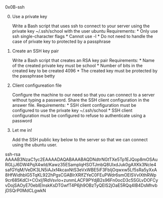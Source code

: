 0x0B-ssh

0. Use a private key

	Write a Bash script that uses ssh to connect to your server using the private key ~/.ssh/school with the user ubuntu
	Requirements:
		* Only use ssh single-character flags
		* Cannot use -l
		* Do not need to handle the case of private key to protected by a passphrase

1. Create an SSH key pair

	Write a Bash script that creates an RSA key pair
	Requirements:
		* Name of the created private key must be school
		* Number of bits in the created key to be created 4096
		* The created key must be protected by the passphrase betty

2. Client configureation file

	Configure the machine to our need so that you can connect to a server without typing a password. Share the SSH client configuration in the answer file.
	Requirements:
		* SSH client configuration must be configured to use the private key ~/.ssh/school
		* SSH client configuration must be configured to refuse to authenticate using a password

3. Let me in!

	Add the SSH public key below to the server so that we can connect using the ubuntu user.

ssh-rsa AAAAB3NzaC1yc2EAAAADAQABAAABAQDNdtrNGtTXe5Tp1EJQop8mOSAuRGLjJ6DW4PqX4wId/Kawz35ESampIqHSOTJmbQ8UlxdJuk0gAXKk3Ncle4safGYqM/VeDK3LN5iAJxf4kcaxNtS3eVxWBE5iF3FbIjOqwxw5Lf5sRa5yXxA8HfWidhbIG5TqKL922hPgsCGABIrXRlfZYeC0FEuPWdr6smOElSVvIXthRWp9cr685KdCI+COxlj1RdVsvIo+zunmLACF9PYdjB2s96Fn0ocD3c5SGLvDOFCyvDojSAOyE70ebIElnskKsDTGwfT4P6jh9OBzTyQEIS2jOaE5RQq4IB4DsMhvbjDSQrP0MdCLgwkN
